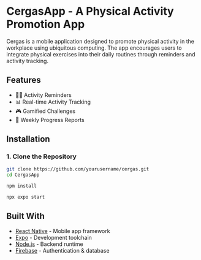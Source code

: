 # CergasApp - A Physical Activity Promotion App

Cergas is a mobile application designed to promote physical activity in the workplace using ubiquitous computing.
The app encourages users to integrate physical exercises into their daily routines through reminders and activity tracking.

## Features

- 🏃‍♂️ Activity Reminders
- 📊 Real-time Activity Tracking
- 🎮 Gamified Challenges
- 📅 Weekly Progress Reports

## Installation

### 1. **Clone the Repository**

```sh
git clone https://github.com/yourusername/cergas.git
cd CergasApp

npm install

npx expo start
```

## Built With

- [React Native](https://reactnative.dev) - Mobile app framework
- [Expo](https://expo.dev) - Development toolchain
- [Node.js](https://nodejs.org) - Backend runtime
- [Firebase](https://firebase.google.com) - Authentication & database
